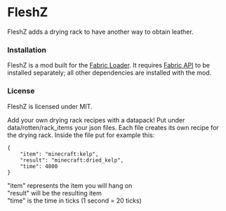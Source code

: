 # FleshZ
FleshZ adds a drying rack to have another way to obtain leather.

### Installation
FleshZ is a mod built for the [Fabric Loader](https://fabricmc.net/). It requires [Fabric API](https://www.curseforge.com/minecraft/mc-mods/fabric-api) to be installed separately; all other dependencies are installed with the mod.

### License
FleshZ is licensed under MIT.


Add your own drying rack recipes with a datapack!
Put under data/rotten/rack_items your json files.
Each file creates its own recipe for the drying rack.
Inside the file put for example this:
```
{
    "item": "minecraft:kelp",
    "result": "minecraft:dried_kelp",
    "time": 4800
}
```
"item" represents the item you will hang on\
"result" will be the resulting item\
"time" is the time in ticks (1 second = 20 ticks)
